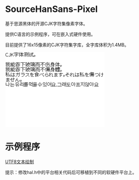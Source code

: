 # SourceHanSans-Pixel

基于思源黑体的开源CJK字符集像素字体。

提供C语言的示例程序，可在嵌入式硬件使用。

目前提供了16x15像素的CJK字符集字库，全字库体积为1.4MB。

![demo](demo/16.png)

# 示例程序

[UTF8文本绘制](https://github.com/44670/SourceHanSans-Pixel/tree/main/examples/C)

提示：修改hal.h中的平台相关代码后可移植到不同的软硬件平台上。
